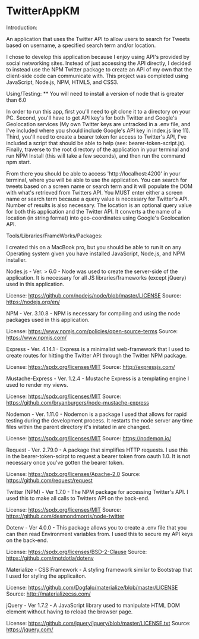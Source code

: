 # TwitterAppKM
Introduction:

An application that uses the Twitter API to allow users to search for Tweets based on username, a specified search term and/or location.

I chose to develop this application because I enjoy using API's provided by social networking sites.  Instead of just accessing the API directly, I decided to instead use the NPM Twitter package to create an API of my own that the client-side code can communicate with.  This project was completed using JavaScript, Node.js, NPM, HTML5, and CSS3.

Using/Testing:
** You will need to install a version of node that is greater than 6.0

In order to run this app, first you'll need to git clone it to a directory on your PC.  Second, you'll have to get API key's for both Twitter and Google's Geolocation services (My own Twitter keys are untracked in a .env file, and I've included where you should include Google's API key in index.js line 11).  Third, you'll need to create a bearer token for access to Twitter's API, I've included a script that should be able to help (see: bearer-token-script.js). Finally, traverse to the root directory of the application in your terminal and run NPM Install (this will take a few seconds), and then run the command npm start.  

From there you should be able to access 'http://localhost:4200' in your terminal, where you will be able to use the application.  You can search for tweets based on a screen name or search term and it will populate the DOM with what's retrieved from Twitters API.  You MUST enter either a screen name or search term because a query value is necessary for Twitter's API.  Number of results is also necessary.  The location is an optional query value for both this application and the Twitter API.  It converts a the name of a location (in string format) into geo-coordinates using Google's Geolocation API.

Tools/Libraries/FrameWorks/Packages:

I created this on a MacBook pro, but you should be able to run it on any Operating system given you have installed JavaScript, Node.js, and NPM installer.

Nodes.js - Ver. > 6.0 - Node was used to create the server-side of the application.  It is necessary for all JS libraries/frameworks (except jQuery) used in this application.

License: https://github.com/nodejs/node/blob/master/LICENSE
Source: https://nodejs.org/en/

NPM - Ver. 3.10.8 - NPM is necessary for compiling and using the node packages used in this application.

License: https://www.npmjs.com/policies/open-source-terms
Source: https://www.npmjs.com/

Express - Ver. 4.14.1 - Express is a minimalist web-framework that I used to create routes for hitting the Twitter API through the Twitter NPM package.  

License: https://spdx.org/licenses/MIT
Source: http://expressjs.com/

Mustache-Express - Ver. 1.2.4 - Mustache Express is a templating engine I used to render my views.

License: https://spdx.org/licenses/MIT
Source: https://github.com/bryanburgers/node-mustache-express

Nodemon - Ver. 1.11.0 - Nodemon is a package I used that allows for rapid testing during the development process.  It restarts the node server any time files within the parent directory it's initated in are changed.

License: https://spdx.org/licenses/MIT
Source: https://nodemon.io/

Request - Ver. 2.79.0 - A package that simplifies HTTP requests.  I use this in the bearer-token-scirpt to request a bearer token from oauth 1.0.  It is not necessary once you've gotten the bearer token.

License: https://spdx.org/licenses/Apache-2.0
Source: https://github.com/request/request

Twitter (NPM) - Ver 1.7.0 - The NPM package for accessing Twitter's API.  I used this to make all calls to Twitters API on the back-end.

License: https://spdx.org/licenses/MIT
Source: https://github.com/desmondmorris/node-twitter

Dotenv - Ver 4.0.0 - This package allows you to create a .env file that you can then read Environment variables from.  I used this to secure my API keys on the back-end.

License: https://spdx.org/licenses/BSD-2-Clause
Source: https://github.com/motdotla/dotenv

Materialize - CSS Framework - A styling framework similar to Bootstrap that I used for styling the applicaiton.

License: https://github.com/Dogfalo/materialize/blob/master/LICENSE
Source: http://materializecss.com/

jQuery - Ver 1.7.2 - A JavaScript library used to manipulate HTML DOM element without having to reload the browser page.

License: https://github.com/jquery/jquery/blob/master/LICENSE.txt
Source: https://jquery.com/

